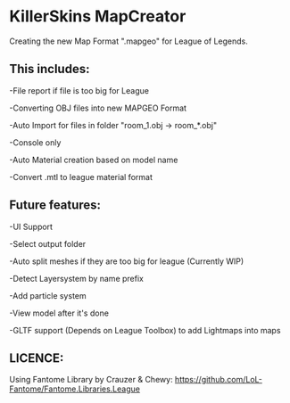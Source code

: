 # KillerSkins MapCreator
 Creating the new Map Format ".mapgeo" for League of Legends.
 ## This includes:
 
 -File report if file is too big for League
	
 -Converting OBJ files into new MAPGEO Format
	
 -Auto Import for files in folder "room_1.obj -> room_*.obj"
	
 -Console only
	
 -Auto Material creation based on model name
 
 -Convert .mtl to league material format
 
 ## Future features:
 
 -UI Support
	
 -Select output folder
	
 -Auto split meshes if they are too big for league (Currently WIP)
	
 -Detect Layersystem by name prefix
	
 -Add particle system
	
 -View model after it's done
	
 -GLTF support (Depends on League Toolbox) to add Lightmaps into maps
	
 ## LICENCE:
 
 Using Fantome Library by Crauzer & Chewy: https://github.com/LoL-Fantome/Fantome.Libraries.League
